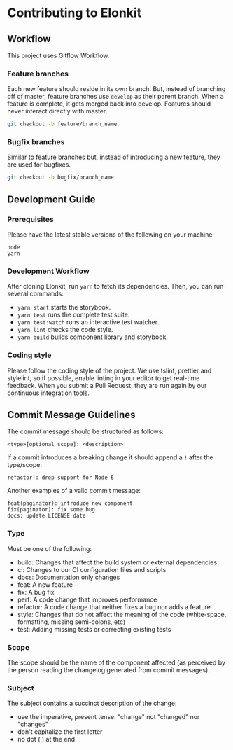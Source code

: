 # Contributing to Elonkit

## Workflow

This project uses Gitflow Workflow.

### Feature branches

Each new feature should reside in its own branch. But, instead of branching off of master, feature branches use `develop` as their parent branch. When a feature is complete, it gets merged back into develop. Features should never interact directly with master.

```bash
git checkout -b feature/branch_name
```

### Bugfix branches

Similar to feature branches but, instead of introducing a new feature, they are used for bugfixes.

```bash
git checkout -b bugfix/branch_name
```

## Development Guide

### Prerequisites

Please have the latest stable versions of the following on your machine:

```
node
yarn
```

### Development Workflow

After cloning Elonkit, run `yarn` to fetch its dependencies. Then, you can run several commands:

- `yarn start` starts the storybook.
- `yarn test` runs the complete test suite.
- `yarn test:watch` runs an interactive test watcher.
- `yarn lint` checks the code style.
- `yarn build` builds component library and storybook.

### Coding style

Please follow the coding style of the project. We use tslint, prettier and stylelint, so if possible, enable linting in your editor to get real-time feedback. When you submit a Pull Request, they are run again by our continuous integration tools.

## Commit Message Guidelines

The commit message should be structured as follows:

```
<type>[optional scope]: <description>
```

If a commit introduces a breaking change it should append a `!` after the type/scope:

```
refactor!: drop support for Node 6
```

Another examples of a valid commit message:

```
feat(paginator): introduce new component
fix(paginator): fix some bug
docs: update LICENSE date
```

### Type

Must be one of the following:

- build: Changes that affect the build system or external dependencies
- ci: Changes to our CI configuration files and scripts
- docs: Documentation only changes
- feat: A new feature
- fix: A bug fix
- perf: A code change that improves performance
- refactor: A code change that neither fixes a bug nor adds a feature
- style: Changes that do not affect the meaning of the code (white-space, formatting, missing semi-colons, etc)
- test: Adding missing tests or correcting existing tests

### Scope

The scope should be the name of the component affected (as perceived by the person reading the changelog generated from commit messages).

### Subject

The subject contains a succinct description of the change:

- use the imperative, present tense: "change" not "changed" nor "changes"
- don't capitalize the first letter
- no dot (.) at the end
